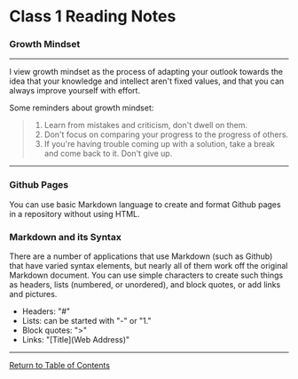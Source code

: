 # Class 1 Reading Notes

### Growth Mindset

***

I view growth mindset as the process of adapting your outlook towards the idea that your knowledge and intellect aren't fixed values, and that you can always improve yourself with effort.

Some reminders about growth mindset:

>1. Learn from mistakes and criticism, don't dwell on them.
>2. Don't focus on comparing your progress to the progress of others.
>3. If you're having trouble coming up with a solution, take a break and come back to it.  Don't give up.

***

### Github Pages

You can use basic Markdown language to create and format Github pages in a repository without using HTML.  

### Markdown and its Syntax

There are a number of applications that use Markdown (such as Github) that have varied syntax elements, but nearly all of them work off the original Markdown document.
You can use simple characters to create such things as headers, lists (numbered, or unordered), and block quotes, or add links and pictures.

- Headers: "#"
- Lists: can be started with "-" or "1."
- Block quotes: ">"
- Links: "\[Title]\(Web Address)"

***

[Return to Table of Contents](https://haydencleaver.github.io/reading-notes/)